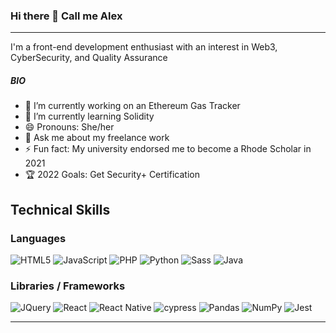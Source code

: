 ### Hi there 👋 Call me Alex
***
I'm a front-end development enthusiast with an interest in Web3, CyberSecurity, and Quality Assurance

##### BIO

- 🔭 I’m currently working on an Ethereum Gas Tracker
- 🌱 I’m currently learning Solidity
- 😄 Pronouns: She/her
- 💬 Ask me about my freelance work
- ⚡ Fun fact: My university endorsed me to become a Rhode Scholar in 2021
- 🏆 2022 Goals: Get Security+ Certification

<!--
**Alexandra-Green/Alexandra-Green** is a ✨ _special_ ✨ repository because its `README.md` (this file) appears on your GitHub profile.

Here are some ideas to get you started:

- 🔭 I’m currently working on Ethereum Gas Tracker
- 🌱 I’m currently learning Solidity
- 👯 I’m looking to collaborate on ...
- 🤔 I’m looking for help with ...
- 💬 Ask me about ...
- 📫 How to reach me: ...
- 😄 Pronouns: She/her
- ⚡ Fun fact: ...
- 🏆
-->
## Technical Skills

### Languages
![HTML5](https://img.shields.io/badge/html5-%23E34F26.svg?style=for-the-badge&logo=html5&logoColor=white)
![JavaScript](<https://img.shields.io/badge/javascript-%23323330.svg?style=for-the-badge&logo=javascript&logoColor=%23F7DF1E>)
![PHP](https://img.shields.io/badge/php-%23777BB4.svg?style=for-the-badge&logo=php&logoColor=white)
![Python](https://img.shields.io/badge/python-3670A0?style=for-the-badge&logo=python&logoColor=ffdd54)
![Sass](https://img.shields.io/badge/Sass-CC6699?style=for-the-badge&logo=sass&logoColor=white)
![Java](https://img.shields.io/badge/Java-ED8B00?style=for-the-badge&logo=java&logoColor=white)

### Libraries / Frameworks
![JQuery](https://img.shields.io/badge/jQuery-0769AD?style=for-the-badge&logo=jquery&logoColor=white)
![React](https://img.shields.io/badge/React-20232A?style=for-the-badge&logo=react&logoColor=61DAFB)
![React Native](https://img.shields.io/badge/React_Native-20232A?style=for-the-badge&logo=react&logoColor=61DAFB)
![cypress](https://img.shields.io/badge/-cypress-%23E5E5E5?style=for-the-badge&logo=cypress&logoColor=058a5e)
![Pandas](https://img.shields.io/badge/pandas-%23150458.svg?style=for-the-badge&logo=pandas&logoColor=white)
![NumPy](https://img.shields.io/badge/numpy-%23013243.svg?style=for-the-badge&logo=numpy&logoColor=white)
![Jest](https://img.shields.io/badge/Jest-323330?style=for-the-badge&logo=Jest&logoColor=white)

***
<!--[![Alex’s github stats](https://github-readme-stats.vercel.app/api?username=Alexandra-Green)](https://github.com/Alexandra-Green)

[![Top Langs](https://github-readme-stats.vercel.app/api/top-langs/?username=Alexandra-Green&layout=compact)](https://github.com/Alexandra-Green)-->
